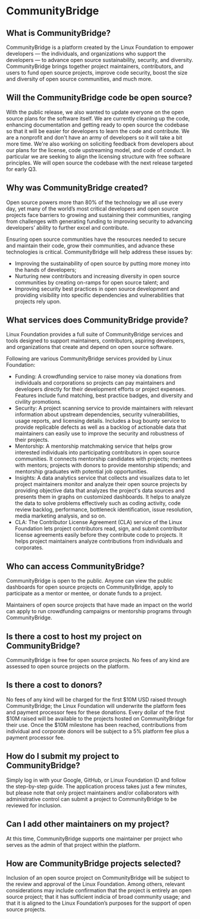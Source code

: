 # CommunityBridge

## What is CommunityBridge? <a id="CommunityBridgeFAQs-WhatisCommunityBridge?"></a>

CommunityBridge is a platform created by the Linux Foundation to empower developers — the individuals, and organizations who support the developers — to advance open source sustainability, security, and diversity. CommunityBridge brings together project maintainers, contributors, and users to fund open source projects, improve code security, boost the size and diversity of open source communities, and much more.

## Will the CommunityBridge code be open source? <a id="CommunityBridgeFAQs-WilltheCommunityBridgecodebeopensource?"></a>

With the public release, we also wanted to update everyone on the open source plans for the software itself. We are currently cleaning up the code, enhancing documentation and getting ready to open source the codebase so that it will be easier for developers to learn the code and contribute. We are a nonprofit and don't have an army of developers so it will take a bit more time. We're also working on soliciting feedback from developers about our plans for the license, code upstreaming model, and code of conduct. In particular we are seeking to align the licensing structure with free software principles. We will open source the codebase with the next release targeted for early Q3.

## Why was CommunityBridge created? <a id="CommunityBridgeFAQs-WhywasCommunityBridgecreated?"></a>

Open source powers more than 80% of the technology we all use every day, yet many of the world’s most critical developers and open source projects face barriers to growing and sustaining their communities, ranging from challenges with generating funding to improving security to advancing developers’ ability to further excel and contribute.

Ensuring open source communities have the resources needed to secure and maintain their code, grow their communities, and advance these technologies is critical. CommunityBridge will help address these issues by:

* Improving the sustainability of open source by putting more money into the hands of developers;
* Nurturing new contributors and increasing diversity in open source communities by creating on-ramps for open source talent; and
* Improving security best practices in open source development and providing visibility into specific dependencies and vulnerabilities that projects rely upon.

## What services does CommunityBridge provide? <a id="CommunityBridgeFAQs-WhatservicesdoesCommunityBridgeprovide?"></a>

Linux Foundation provides a full suite of CommunityBridge services and tools designed to support maintainers, contributors, aspiring developers, and organizations that create and depend on open source software.

Following are various CommunityBridge services provided by Linux Foundation:

* Funding: A crowdfunding service to raise money via donations from individuals and corporations so projects can pay maintainers and developers directly for their development efforts or project expenses. Features include fund matching, best practice badges, and diversity and civility promotions.
* Security: A project scanning service to provide maintainers with relevant information about upstream dependencies, security vulnerabilities, usage reports, and licensing details. Includes a bug bounty service to provide replicable defects as well as a backlog of actionable data that maintainers can easily use to improve the security and robustness of their projects.
* Mentorship: A mentorship matchmaking service that helps grow interested individuals into participating contributors in open source communities. It connects mentorship candidates with projects; mentees with mentors; projects with donors to provide mentorship stipends; and mentorship graduates with potential job opportunities.
* Insights: A data analytics service that collects and visualizes data to let project maintainers monitor and analyze their open source projects by providing objective data that analyzes the project's data sources and presents them in graphs on customized dashboards. It helps to analyze the data to solve problems effectively such as coding activity, code review backlog, performance, bottleneck identification, issue resolution, media marketing analysis, and so on.
* CLA: The Contributor License Agreement \(CLA\) service of the Linux Foundation lets project contributors read, sign, and submit contributor license agreements easily before they contribute code to projects. It helps project maintainers analyze contributions from individuals and corporates.

## Who can access CommunityBridge? <a id="CommunityBridgeFAQs-WhocanaccessCommunityBridge?"></a>

CommunityBridge is open to the public. Anyone can view the public dashboards for open source projects on CommunityBridge, apply to participate as a mentor or mentee, or donate funds to a project.

Maintainers of open source projects that have made an impact on the world can apply to run crowdfunding campaigns or mentorship programs through CommunityBridge.

## Is there a cost to host my project on CommunityBridge? <a id="CommunityBridgeFAQs-IsthereacosttohostmyprojectonCommunityBridge?"></a>

CommunityBridge is free for open source projects. No fees of any kind are assessed to open source projects on the platform.

## Is there a cost to donors? <a id="CommunityBridgeFAQs-Isthereacosttodonors?"></a>

No fees of any kind will be charged for the first $10M USD raised through CommunityBridge; the Linux Foundation will underwrite the platform fees and payment processor fees for these donations. Every dollar of the first $10M raised will be available to the projects hosted on CommunityBridge for their use. Once the $10M milestone has been reached, contributions from individual and corporate donors will be subject to a 5% platform fee plus a payment processor fee.

## How do I submit my project to CommunityBridge? <a id="CommunityBridgeFAQs-HowdoIsubmitmyprojecttoCommunityBridge?"></a>

Simply log in with your Google, GitHub, or Linux Foundation ID and follow the step-by-step guide. The application process takes just a few minutes, but please note that only project maintainers and/or collaborators with administrative control can submit a project to CommunityBridge to be reviewed for inclusion.

## Can I add other maintainers on my project? <a id="CommunityBridgeFAQs-CanIaddothermaintainersonmyproject?"></a>

At this time, CommunityBridge supports one maintainer per project who serves as the admin of that project within the platform.

## How are CommunityBridge projects selected? <a id="CommunityBridgeFAQs-HowareCommunityBridgeprojectsselected?"></a>

Inclusion of an open source project on CommunityBridge will be subject to the review and approval of the Linux Foundation. Among others, relevant considerations may include confirmation that the project is entirely an open source project; that it has sufficient indicia of broad community usage; and that it is aligned to the Linux Foundation’s purposes for the support of open source projects.

